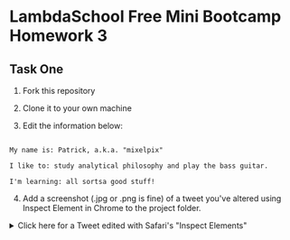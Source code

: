 # LambdaSchool Free Mini Bootcamp Homework 3 #

## Task One ##

1. Fork this repository

2. Clone it to your own machine

3. Edit the information below:


```

My name is: Patrick, a.k.a. "mixelpix"

I like to: study analytical philosophy and play the bass guitar.

I'm learning: all sortsa good stuff!

```

4. Add a screenshot (.jpg or .png is fine) of a tweet you've altered using Inspect Element in Chrome to the project folder.  
<details><summary>Click here for a Tweet edited with Safari's "Inspect Elements"</summary><img src="https://github.com/mixelpixel/lswebhomework3/blob/master/Inspect_Element_mods.png</details>

5. Push it up to your own repository on Github (don't try to override the original).

## Task Two ##

1. Create a new repository on Github at github.com/yourusername/hellolambdaschool.

2. Inside that repository create a file at README.md, and enter the following in that file:

```
I am learning how to use git at Lambda School's [online code bootcamp](https://lambdaschool.com/mini-bootcamp)
```

3. Push your changes to your new repository.

That's it. Good luck!

*For extra credit, practice this a few times with a few different repositories.*
